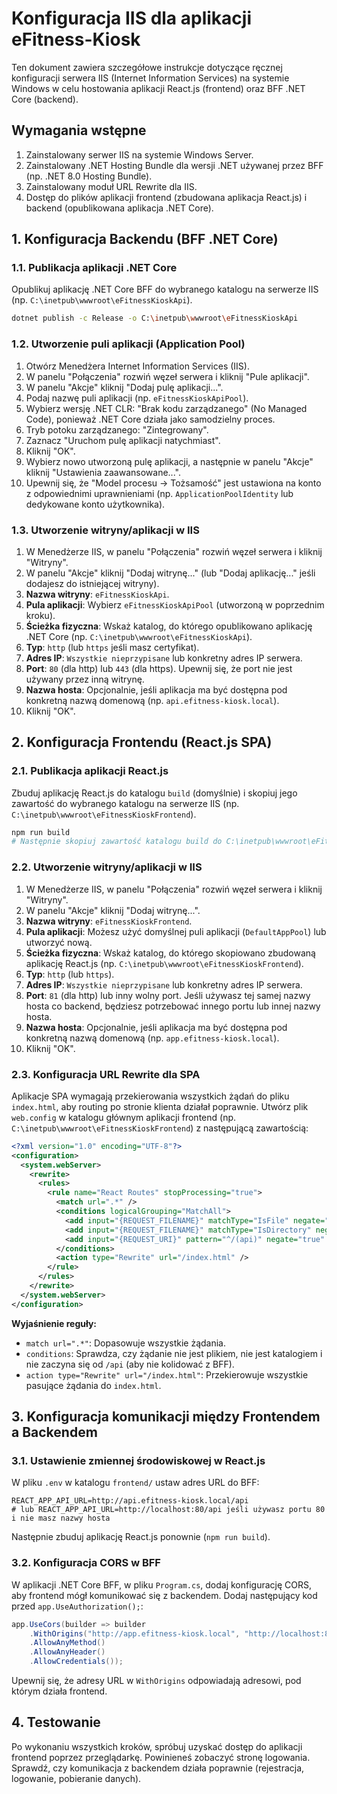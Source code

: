 # Konfiguracja IIS dla aplikacji eFitness-Kiosk

Ten dokument zawiera szczegółowe instrukcje dotyczące ręcznej konfiguracji serwera IIS (Internet Information Services) na systemie Windows w celu hostowania aplikacji React.js (frontend) oraz BFF .NET Core (backend).

## Wymagania wstępne

1.  Zainstalowany serwer IIS na systemie Windows Server.
2.  Zainstalowany .NET Hosting Bundle dla wersji .NET używanej przez BFF (np. .NET 8.0 Hosting Bundle).
3.  Zainstalowany moduł URL Rewrite dla IIS.
4.  Dostęp do plików aplikacji frontend (zbudowana aplikacja React.js) i backend (opublikowana aplikacja .NET Core).

## 1. Konfiguracja Backendu (BFF .NET Core)

### 1.1. Publikacja aplikacji .NET Core

Opublikuj aplikację .NET Core BFF do wybranego katalogu na serwerze IIS (np. `C:\inetpub\wwwroot\eFitnessKioskApi`).

```bash
dotnet publish -c Release -o C:\inetpub\wwwroot\eFitnessKioskApi
```

### 1.2. Utworzenie puli aplikacji (Application Pool)

1.  Otwórz Menedżera Internet Information Services (IIS).
2.  W panelu "Połączenia" rozwiń węzeł serwera i kliknij "Pule aplikacji".
3.  W panelu "Akcje" kliknij "Dodaj pulę aplikacji...".
4.  Podaj nazwę puli aplikacji (np. `eFitnessKioskApiPool`).
5.  Wybierz wersję .NET CLR: "Brak kodu zarządzanego" (No Managed Code), ponieważ .NET Core działa jako samodzielny proces.
6.  Tryb potoku zarządzanego: "Zintegrowany".
7.  Zaznacz "Uruchom pulę aplikacji natychmiast".
8.  Kliknij "OK".
9.  Wybierz nowo utworzoną pulę aplikacji, a następnie w panelu "Akcje" kliknij "Ustawienia zaawansowane...".
10. Upewnij się, że "Model procesu -> Tożsamość" jest ustawiona na konto z odpowiednimi uprawnieniami (np. `ApplicationPoolIdentity` lub dedykowane konto użytkownika).

### 1.3. Utworzenie witryny/aplikacji w IIS

1.  W Menedżerze IIS, w panelu "Połączenia" rozwiń węzeł serwera i kliknij "Witryny".
2.  W panelu "Akcje" kliknij "Dodaj witrynę..." (lub "Dodaj aplikację..." jeśli dodajesz do istniejącej witryny).
3.  **Nazwa witryny**: `eFitnessKioskApi`.
4.  **Pula aplikacji**: Wybierz `eFitnessKioskApiPool` (utworzoną w poprzednim kroku).
5.  **Ścieżka fizyczna**: Wskaż katalog, do którego opublikowano aplikację .NET Core (np. `C:\inetpub\wwwroot\eFitnessKioskApi`).
6.  **Typ**: `http` (lub `https` jeśli masz certyfikat).
7.  **Adres IP**: `Wszystkie nieprzypisane` lub konkretny adres IP serwera.
8.  **Port**: `80` (dla http) lub `443` (dla https). Upewnij się, że port nie jest używany przez inną witrynę.
9.  **Nazwa hosta**: Opcjonalnie, jeśli aplikacja ma być dostępna pod konkretną nazwą domenową (np. `api.efitness-kiosk.local`).
10. Kliknij "OK".

## 2. Konfiguracja Frontendu (React.js SPA)

### 2.1. Publikacja aplikacji React.js

Zbuduj aplikację React.js do katalogu `build` (domyślnie) i skopiuj jego zawartość do wybranego katalogu na serwerze IIS (np. `C:\inetpub\wwwroot\eFitnessKioskFrontend`).

```bash
npm run build
# Następnie skopiuj zawartość katalogu build do C:\inetpub\wwwroot\eFitnessKioskFrontend
```

### 2.2. Utworzenie witryny/aplikacji w IIS

1.  W Menedżerze IIS, w panelu "Połączenia" rozwiń węzeł serwera i kliknij "Witryny".
2.  W panelu "Akcje" kliknij "Dodaj witrynę...".
3.  **Nazwa witryny**: `eFitnessKioskFrontend`.
4.  **Pula aplikacji**: Możesz użyć domyślnej puli aplikacji (`DefaultAppPool`) lub utworzyć nową.
5.  **Ścieżka fizyczna**: Wskaż katalog, do którego skopiowano zbudowaną aplikację React.js (np. `C:\inetpub\wwwroot\eFitnessKioskFrontend`).
6.  **Typ**: `http` (lub `https`).
7.  **Adres IP**: `Wszystkie nieprzypisane` lub konkretny adres IP serwera.
8.  **Port**: `81` (dla http) lub inny wolny port. Jeśli używasz tej samej nazwy hosta co backend, będziesz potrzebować innego portu lub innej nazwy hosta.
9.  **Nazwa hosta**: Opcjonalnie, jeśli aplikacja ma być dostępna pod konkretną nazwą domenową (np. `app.efitness-kiosk.local`).
10. Kliknij "OK".

### 2.3. Konfiguracja URL Rewrite dla SPA

Aplikacje SPA wymagają przekierowania wszystkich żądań do pliku `index.html`, aby routing po stronie klienta działał poprawnie. Utwórz plik `web.config` w katalogu głównym aplikacji frontend (np. `C:\inetpub\wwwroot\eFitnessKioskFrontend`) z następującą zawartością:

```xml
<?xml version="1.0" encoding="UTF-8"?>
<configuration>
  <system.webServer>
    <rewrite>
      <rules>
        <rule name="React Routes" stopProcessing="true">
          <match url=".*" />
          <conditions logicalGrouping="MatchAll">
            <add input="{REQUEST_FILENAME}" matchType="IsFile" negate="true" />
            <add input="{REQUEST_FILENAME}" matchType="IsDirectory" negate="true" />
            <add input="{REQUEST_URI}" pattern="^/(api)" negate="true" />
          </conditions>
          <action type="Rewrite" url="/index.html" />
        </rule>
      </rules>
    </rewrite>
  </system.webServer>
</configuration>
```

**Wyjaśnienie reguły:**
-   `match url=".*"`: Dopasowuje wszystkie żądania.
-   `conditions`: Sprawdza, czy żądanie nie jest plikiem, nie jest katalogiem i nie zaczyna się od `/api` (aby nie kolidować z BFF).
-   `action type="Rewrite" url="/index.html"`: Przekierowuje wszystkie pasujące żądania do `index.html`.

## 3. Konfiguracja komunikacji między Frontendem a Backendem

### 3.1. Ustawienie zmiennej środowiskowej w React.js

W pliku `.env` w katalogu `frontend/` ustaw adres URL do BFF:

```
REACT_APP_API_URL=http://api.efitness-kiosk.local/api
# lub REACT_APP_API_URL=http://localhost:80/api jeśli używasz portu 80 i nie masz nazwy hosta
```

Następnie zbuduj aplikację React.js ponownie (`npm run build`).

### 3.2. Konfiguracja CORS w BFF

W aplikacji .NET Core BFF, w pliku `Program.cs`, dodaj konfigurację CORS, aby frontend mógł komunikować się z backendem. Dodaj następujący kod przed `app.UseAuthorization();`:

```csharp
app.UseCors(builder => builder
    .WithOrigins("http://app.efitness-kiosk.local", "http://localhost:81") // Adres URL frontendu
    .AllowAnyMethod()
    .AllowAnyHeader()
    .AllowCredentials());
```

Upewnij się, że adresy URL w `WithOrigins` odpowiadają adresowi, pod którym działa frontend.

## 4. Testowanie

Po wykonaniu wszystkich kroków, spróbuj uzyskać dostęp do aplikacji frontend poprzez przeglądarkę. Powinieneś zobaczyć stronę logowania. Sprawdź, czy komunikacja z backendem działa poprawnie (rejestracja, logowanie, pobieranie danych).
